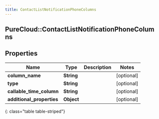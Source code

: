 ```yaml
---
title: ContactListNotificationPhoneColumns
---
```

## PureCloud::ContactListNotificationPhoneColumns

## Properties

|Name | Type | Description | Notes|
|------------ | ------------- | ------------- | -------------|
| **column_name** | **String** |  | [optional] |
| **type** | **String** |  | [optional] |
| **callable_time_column** | **String** |  | [optional] |
| **additional_properties** | **Object** |  | [optional] |
{: class="table table-striped"}


